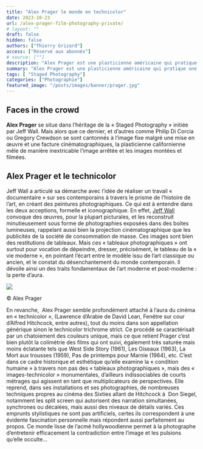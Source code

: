 ```yaml
---
title: "Alex Prager le monde en technicolor"
date: 2023-10-23
url: /alex-prager-film-photography-private/
# layout: ""
draft: false
hidden: false
authors: ["Thierry Grizard"]
access: ["Réservé aux abonnés"]
# source: [""]
description: "Alex Prager est une plasticienne américaine qui pratique une photographie cinématographique citant les sixties pour mieux en faire éclater le modèle"
summary: "Alex Prager est une plasticienne américaine qui pratique une photographie cinématographique citant les sixties pour mieux en faire éclater le modèle"
tags: [ "Staged Photography"]
categories: ["Photographie"]
featured_image: "/posts/images/banner/prager.jpg"
---
```

## Faces in the crowd

**Alex Prager** se situe dans l’héritage de la « Staged Photography » initiée par Jeff Wall. Mais alors que ce dernier, et d’autres comme Philip Di Corcia ou Gregory Crewdson se sont cantonnés à l’image fixe malgré une mise en œuvre et une facture cinématographiques, la plasticienne californienne mêle de manière inextricable l’image arrêtée et les images montées et filmées.

## Alex Prager et le technicolor

Jeff Wall a articulé sa démarche avec l’idée de réaliser un travail « documentaire » sur ses contemporains à travers le prisme de l’histoire de l’art, en créant des peintures photographiques. Ce qui est à entendre dans les deux acceptions, formelle et iconographique. En effet, [Jeff Wall](/jeff-wall-la-photographie-mise-en-scene/) convoque des œuvres, pour la plupart picturales, et les reconstruit minutieusement sous forme de photographies exposées dans des boites lumineuses, rappelant aussi bien la projection cinématographique que les publicités de la société de consommation de masse. Ces images sont bien des restitutions de tableaux. Mais ces « tableaux photographiques » ont surtout pour vocation de dépeindre, dresser, précisément, le tableau de la « vie moderne », en pointant l’écart entre le modèle issu de l’art classique ou ancien, et le constat du désenchantement du monde contemporain. Il dévoile ainsi un des traits fondamentaux de l’art moderne et post-moderne : la perte d’aura.

![](/posts/images/prager/alex-prager-photography-face-in-the-crowd-ld-1030x515.jpg)

© Alex Prager

En revanche,  Alex Prager semble profondément attaché à l’aura du cinéma en « technicolor », (Lawrence d’Arabie de David Lean, Fenêtre sur cour d’Alfred Hitchcock, entre autres), tout du moins dans son appellation générique sinon le technicolor trichrome strict. Ce procédé se caractérisait par un chatoiement des couleurs unique, mais ce que retient Prager c’est bien plutôt la colimétrie des films qui ont suivi, également très saturée mais moins éclatante tels que West Side Story (1961), Les Oiseaux (1963), La Mort aux trousses (1959), Pas de printemps pour Marnie (1964), etc. C’est dans ce cadre historique et esthétique qu’elle examine la « condition humaine » à travers non pas des « tableaux photographiques », mais des « images-technicolor » monumentales, d’ailleurs indissociables de courts métrages qui agissent en tant que multiplicateurs de perspectives. Elle reprend, dans ses installations et ses photographies, de nombreuses techniques propres au cinéma des Sixties allant de Hitchcock à  Don Siegel, notamment les split screen qui autorisent des narration simultanées, synchrones ou décalées, mais aussi des niveaux de détails variés. Ces emprunts stylistiques ne sont pas artificiels, certes ils correspondent à une évidente fascination personnelle mais répondent aussi parfaitement au propos. Ce monde lisse de l’acmé hollywoodienne permet à la photographe d’entretenir efficacement la contradiction entre l’image et les pulsions qu’elle occulte...